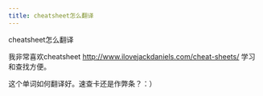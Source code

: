 ```yaml
---
title: cheatsheet怎么翻译
---
```


<p>cheatsheet怎么翻译</p>

<p>我非常喜欢cheatsheet <a href="http://www.ilovejackdaniels.com/cheat-sheets/">http://www.ilovejackdaniels.com/cheat-sheets/</a> 
学习和查找方便。</p>

<p>这个单词如何翻译好。速查卡还是作弊条？：）</p>
